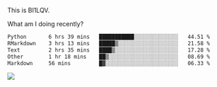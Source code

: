 This is BI1LQV.

What am I doing recently?

<!--START_SECTION:waka-->

```txt
Python       6 hrs 39 mins   ███████████░░░░░░░░░░░░░░   44.51 %
RMarkdown    3 hrs 13 mins   █████▒░░░░░░░░░░░░░░░░░░░   21.58 %
Text         2 hrs 35 mins   ████▒░░░░░░░░░░░░░░░░░░░░   17.28 %
Other        1 hr 18 mins    ██▒░░░░░░░░░░░░░░░░░░░░░░   08.69 %
Markdown     56 mins         █▓░░░░░░░░░░░░░░░░░░░░░░░   06.33 %
```

<!--END_SECTION:waka-->

<img src="https://github-readme-stats.vercel.app/api?username=bi1lqv&show_icons=true&count_private=true">
